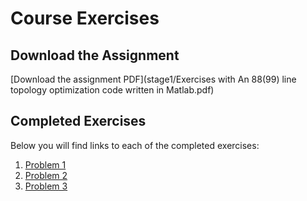 # Course Exercises

## Download the Assignment

[Download the assignment PDF](stage1/Exercises with An 88(99) line topology optimization code written in Matlab.pdf)

## Completed Exercises

Below you will find links to each of the completed exercises:

1. [Problem 1](stage1/problem1/index.md)
2. [Problem 2](stage1/problem2/index.md)
3. [Problem 3](stage1/problem3/index.md)